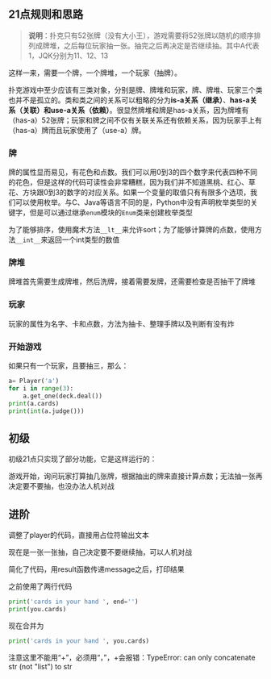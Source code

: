 ## 21点规则和思路
> **说明**：扑克只有52张牌（没有大小王），游戏需要将52张牌以随机的顺序排列成牌堆，之后每位玩家抽一张。抽完之后再决定是否继续抽。其中A代表1，JQK分别为11、12、13

这样一来，需要一个牌，一个牌堆，一个玩家（抽牌）。

扑克游戏中至少应该有三类对象，分别是牌、牌堆和玩家，牌、牌堆、玩家三个类也并不是孤立的。类和类之间的关系可以粗略的分为**is-a关系（继承）**、**has-a关系（关联）**和**use-a关系（依赖）**。很显然牌堆和牌是has-a关系，因为牌堆有（has-a）52张牌；玩家和牌之间不仅有关联关系还有依赖关系，因为玩家手上有（has-a）牌而且玩家使用了（use-a）牌。

### 牌

牌的属性显而易见，有花色和点数。我们可以用0到3的四个数字来代表四种不同的花色，但是这样的代码可读性会非常糟糕，因为我们并不知道黑桃、红心、草花、方块跟0到3的数字的对应关系。如果一个变量的取值只有有限多个选项，我们可以使用枚举。与C、Java等语言不同的是，Python中没有声明枚举类型的关键字，但是可以通过继承`enum`模块的`Enum`类来创建枚举类型

为了能够排序，使用魔术方法``__lt__``来允许sort；为了能够计算牌的点数，使用方法``__int__``来返回一个int类型的数值

### 牌堆
牌堆首先需要生成牌堆，然后洗牌，接着需要发牌，还需要检查是否抽干了牌堆

### 玩家
玩家的属性为名字、卡和点数，方法为抽卡、整理手牌以及判断有没有炸

### 开始游戏
如果只有一个玩家，且要抽三，那么：
```Python
a= Player('a')
for i in range(3):
    a.get_one(deck.deal())
print(a.cards)
print(int(a.judge()))
```
## 初级
初级21点只实现了部分功能，它是这样运行的：

游戏开始，询问玩家打算抽几张牌，根据抽出的牌来直接计算点数；无法抽一张再决定要不要抽，也没办法人机对战

## 进阶
调整了player的代码，直接用占位符输出文本

现在是一张一张抽，自己决定要不要继续抽，可以人机对战

简化了代码，用result函数传递message之后，打印结果

之前使用了两行代码

```python
print('cards in your hand ', end='')
print(you.cards)
```
现在合并为
```python
print('cards in your hand ', you.cards)
```
注意这里不能用“+”，必须用“，”，+会报错：TypeError: can only concatenate str (not "list") to str